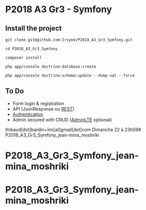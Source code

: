 # P2018 A3 Gr3 - Symfony

## Install the project

```
git clone git@github.com:Irvyne/P2018_A3_Gr3_Symfony.git
```

```
cd P2018_A3_Gr3_Symfony
```

```
composer install
```

```
php app/console doctrine:database:create
```

```
php app/console doctrine:schema:update --dump-sql --force
```

## To Do

* Form login & registration
* API (JsonResponse ou [REST](http://symfony.com/doc/current/bundles/FOSRestBundle/index.html))
* [Authentication](http://symfony.com/doc/current/cookbook/security/api_key_authentication.html)
* Admin secured with CRUD ([AdminLTE](https://almsaeedstudio.com/preview) optional)


thibaud[dot]bardin+iim[at]gmail[dot]com
Dimanche 22 à 23h59# P2018_A3_Gr3_Symfony_jean-mina_moshriki
# P2018_A3_Gr3_Symfony_jean-mina_moshriki
# P2018_A3_Gr3_Symfony_jean-mina_moshriki
